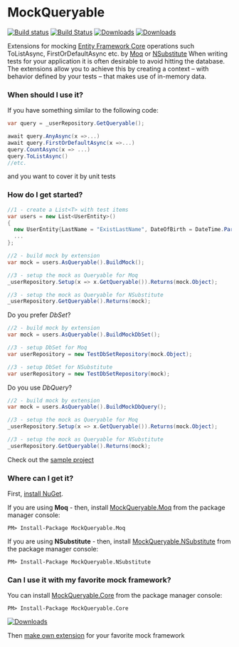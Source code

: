 
# MockQueryable

[![Build status](https://ci.appveyor.com/api/projects/status/ggdbipcyyfb4av9e?svg=true)](https://ci.appveyor.com/project/handybudget/mockqueryable)
[![Build Status](https://travis-ci.org/romantitov/MockQueryable.svg?branch=master)](https://travis-ci.org/romantitov/MockQueryable)
[![Downloads](https://img.shields.io/nuget/dt/MockQueryable.Moq.svg)](https://www.nuget.org/packages/MockQueryable.Moq/)
[![Downloads](https://img.shields.io/nuget/dt/MockQueryable.NSubstitute.svg)](https://www.nuget.org/packages/MockQueryable.NSubstitute/)



Extensions for mocking [Entity Framework Core](https://github.com/aspnet/EntityFrameworkCore/) operations such ToListAsync, FirstOrDefaultAsync etc. by [Moq](https://github.com/moq/moq) or [NSubstitute](http://nsubstitute.github.io/)
When writing tests for your application it is often desirable to avoid hitting the database. The extensions allow you to achieve this by creating a context – with behavior defined by your tests – that makes use of in-memory data.

### When should I use it?

If you have something similar to the following code: 
```csharp
var query = _userRepository.GetQueryable();

await query.AnyAsync(x =>...)
await query.FirstOrDefaultAsync(x =>...)
query.CountAsync(x => ...)
query.ToListAsync()
//etc.
```
and you want to cover it by unit tests

### How do I get started?

```csharp
//1 - create a List<T> with test items
var users = new List<UserEntity>()
{
  new UserEntity{LastName = "ExistLastName", DateOfBirth = DateTime.Parse("01/20/2012")},
  ...
};

//2 - build mock by extension
var mock = users.AsQueryable().BuildMock();

//3 - setup the mock as Queryable for Moq
_userRepository.Setup(x => x.GetQueryable()).Returns(mock.Object);

//3 - setup the mock as Queryable for NSubstitute
_userRepository.GetQueryable().Returns(mock);
```

Do you prefer *DbSet*? 

```csharp
//2 - build mock by extension
var mock = users.AsQueryable().BuildMockDbSet();

//3 - setup DbSet for Moq
var userRepository = new TestDbSetRepository(mock.Object);

//3 - setup DbSet for NSubstitute
var userRepository = new TestDbSetRepository(mock);
```

Do you use *DbQuery*? 

```csharp
//2 - build mock by extension
var mock = users.AsQueryable().BuildMockDbQuery();

//3 - setup the mock as Queryable for Moq
_userRepository.Setup(x => x.GetQueryable()).Returns(mock.Object);

//3 - setup the mock as Queryable for NSubstitute
_userRepository.GetQueryable().Returns(mock);
```

Check out the [sample project](https://github.com/romantitov/MockQueryable/tree/master/src/MockQueryable/MockQueryable.Sample)

### Where can I get it?

First, [install NuGet](http://docs.nuget.org/docs/start-here/installing-nuget). 

If you are using **Moq** - then, install [MockQueryable.Moq](https://www.nuget.org/packages/MockQueryable.Moq/) from the package manager console:

```
PM> Install-Package MockQueryable.Moq
```

If you are using **NSubstitute** - then, install [MockQueryable.NSubstitute](https://www.nuget.org/packages/MockQueryable.NSubstitute/) from the package manager console:

```
PM> Install-Package MockQueryable.NSubstitute
```

### Can I use it with my favorite mock framework?

You can install [MockQueryable.Core](https://www.nuget.org/packages/MockQueryable.Core/) from the package manager console:

```
PM> Install-Package MockQueryable.Core
```
[![Downloads](https://img.shields.io/nuget/dt/MockQueryable.Core.svg)](https://www.nuget.org/packages/MockQueryable.Core/)

Then [make own extension](https://github.com/romantitov/MockQueryable/blob/master/src/MockQueryable/MockQueryable.Moq/MoqExtensions.cs) for your favorite mock framework
